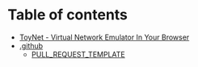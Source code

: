 # Table of contents

* [ToyNet - Virtual Network Emulator In Your Browser](README.md)
* [.github](.github/README.md)
  * [PULL\_REQUEST\_TEMPLATE](.github/pull_request_template.md)

